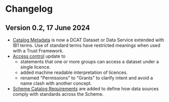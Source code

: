 
# Changelog

## Version 0.2, 17 June 2024

* [Catalog Metadata](metadata.md) is now a DCAT Dataset or Data Service extended with IB1 terms. Use of standard terms have restricted meanings when used with a Trust Framework.
* [Access control](access_control_specification.md) update to
	* statements that one or more groups can access a dataset under a single licence.
	* added machine readable interpretation of licences.
	* renamed "Permissions" to "Grants" to clarify intent and avoid a name clash with another concept.
* [Scheme Catalog Requirements](scheme_catalog_requirements.md) are added to define how data sources comply with standards across the Scheme.
<!--stackedit_data:
eyJoaXN0b3J5IjpbNDM4Nzk4NDUxXX0=
-->
